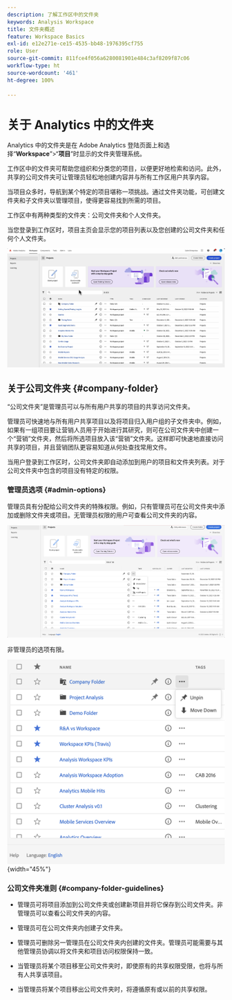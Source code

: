 ```yaml
---
description: 了解工作区中的文件夹
keywords: Analysis Workspace
title: 文件夹概述
feature: Workspace Basics
exl-id: e12e271e-ce15-4535-bb48-1976395cf755
role: User
source-git-commit: 811fce4f056a6280081901e484c3af8209f87c06
workflow-type: ht
source-wordcount: '461'
ht-degree: 100%

---
```


# 关于 Analytics 中的文件夹

Analytics 中的文件夹是在 Adobe Analytics 登陆页面上和选择“**Workspace**”>“**项目**”时显示的文件夹管理系统。

工作区中的文件夹可帮助您组织和分类您的项目，以便更好地检索和访问。此外，共享的公司文件夹可让管理员轻松地创建内容并与所有工作区用户共享内容。

当项目众多时，导航到某个特定的项目堪称一项挑战。通过文件夹功能，可创建文件夹和子文件夹以管理项目，使得更容易找到所需的项目。

工作区中有两种类型的文件夹：公司文件夹和个人文件夹。

当您登录到工作区时，项目主页会显示您的项目列表以及您创建的公司文件夹和任何个人文件夹。

![列出您的项目和公司文件夹的项目主页。](/help/analysis-workspace/build-workspace-project/assets/landing-page2.png)

## 关于公司文件夹 {#company-folder}

“公司文件夹”是管理员可以与所有用户共享的项目的共享访问文件夹。

管理员可快速地与所有用户共享项目以及将项目归入用户组的子文件夹中。例如，如果有一组项目要让营销人员用于开始进行其研究，则可在公司文件夹中创建一个“营销”文件夹，然后将所选项目放入该“营销”文件夹。这样即可快速地直接访问共享的项目，并且营销团队更容易知道从何处查找常用文件。

当用户登录到工作区时，公司文件夹即自动添加到用户的项目和文件夹列表。对于公司文件夹中包含的项目没有特定的权限。


### 管理员选项 {#admin-options}

管理员具有分配给公司文件夹的特殊权限。例如，只有管理员可在公司文件夹中添加或删除文件夹或项目。无管理员权限的用户可查看公司文件夹的内容。

![显示管理选项的项目页面。](/help/analysis-workspace/build-workspace-project/assets/admin-options.png)

非管理员的选项有限。

![显示文件夹的非管理选项的项目页面。](/help/analysis-workspace/build-workspace-project/assets/non-admin-folder-options.png){width="45%"}

### 公司文件夹准则 {#company-folder-guidelines}

- 管理员可将项目添加到公司文件夹或创建新项目并将它保存到公司文件夹。非管理员可以查看公司文件夹的内容。

- 管理员可在公司文件夹内创建子文件夹。

- 管理员可删除另一管理员在公司文件夹内创建的文件夹。管理员可能需要与其他管理员协调以将文件夹和项目访问权限保持一致。

- 当管理员将某个项目移至公司文件夹时，即使原有的共享权限受限，也将与所有人共享该项目。

- 当管理员将某个项目移出公司文件夹时，将遵循原有或以前的共享权限。
